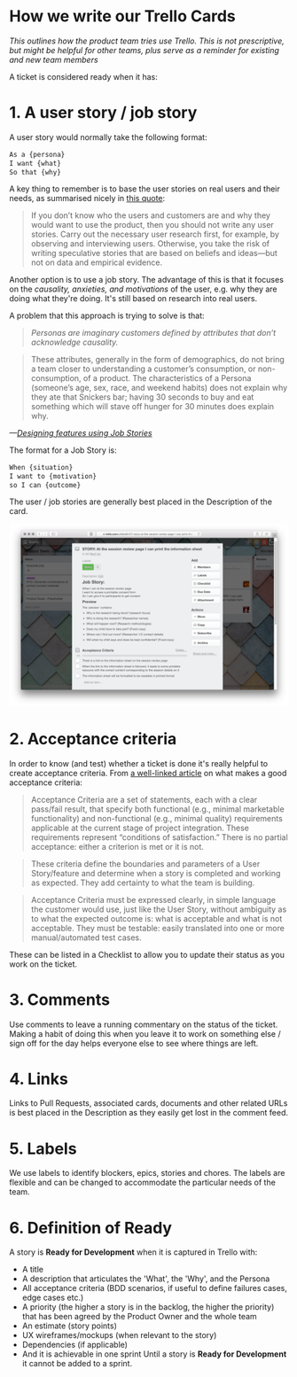 # How we write our Trello Cards

_This outlines how the product team tries use Trello. This is not prescriptive, but might be helpful for other teams, plus serve as a reminder for existing and new team members_

A ticket is considered ready when it has:

# 1. A user story / job story 

A user story would normally take the following format:

```
As a {persona}
I want {what}
So that {why}
```

A key thing to remember is to base the user stories on real users and their needs, as summarised nicely in [this quote](http://www.romanpichler.com/blog/10-tips-writing-good-user-stories/):

> If you don’t know who the users and customers are and why they would want to use the product, then you should not write any user stories. Carry out the necessary user research first, for example, by observing and interviewing users. Otherwise, you take the risk of writing speculative stories that are based on beliefs and ideas—but not on data and empirical evidence.

Another option is to use a job story. The advantage of this is that it focuses on the _causality, anxieties, and motivations_ of the user, e.g. why they are doing what they're doing. It's still based on research into real users.

A problem that this approach is trying to solve is that:

> _Personas are imaginary customers defined by attributes that don’t acknowledge causality._

> These attributes, generally in the form of demographics, do not bring a team closer to understanding a customer’s consumption, or non-consumption, of a product. The characteristics of a Persona (someone’s age, sex, race, and weekend habits) does not explain why they ate that Snickers bar; having 30 seconds to buy and eat something which will stave off hunger for 30 minutes does explain why.

_—[Designing features using Job Stories](https://blog.intercom.com/using-job-stories-design-features-ui-ux/)_

The format for a Job Story is:

```
When {situation} 
I want to {motivation}
so I can {outcome}
```

The user / job stories are generally best placed in the Description of the card.

![](/img/trello-card.png "An examplary Trello card")

# 2. Acceptance criteria

In order to know (and test) whether a ticket is done it's really helpful to create acceptance criteria. From [a well-linked article](http://www.seguetech.com/what-characteristics-make-good-agile-acceptance-criteria/) on what makes a good acceptance criteria:

> Acceptance Criteria are a set of statements, each with a clear pass/fail result, that specify both functional (e.g., minimal marketable functionality) and non-functional (e.g., minimal quality) requirements applicable at the current stage of project integration. These requirements represent “conditions of satisfaction.” There is no partial acceptance: either a criterion is met or it is not.

> These criteria define the boundaries and parameters of a User Story/feature and determine when a story is completed and working as expected. They add certainty to what the team is building.

> Acceptance Criteria must be expressed clearly, in simple language the customer would use, just like the User Story, without ambiguity as to what the expected outcome is: what is acceptable and what is not acceptable. They must be testable: easily translated into one or more manual/automated test cases.

These can be listed in a Checklist to allow you to update their status as you work on the ticket.

# 3. Comments

Use comments to leave a running commentary on the status of the ticket. Making a habit of doing this when you leave it to work on something else / sign off for the day helps everyone else to see where things are left.

# 4. Links 

Links to Pull Requests, associated cards, documents and other related URLs is best placed in the Description as they easily get lost in the comment feed.

# 5. Labels

We use labels to identify blockers, epics, stories and chores. The labels are flexible and can be changed to accommodate the particular needs of the team.

# 6. Definition of Ready

A story is **Ready for Development** when it is captured in Trello with:
- A title
- A description that articulates the 'What', the 'Why', and the Persona
- All acceptance criteria (BDD scenarios, if useful to define failures cases, edge cases etc.)
- A priority (the higher a story is in the backlog, the higher the priority) that has been agreed by the Product Owner and the whole team
- An estimate (story points)
- UX wireframes/mockups (when relevant to the story)
- Dependencies (if applicable)
- And it is achievable in one sprint
Until a story is **Ready for Development** it cannot be added to a sprint.
